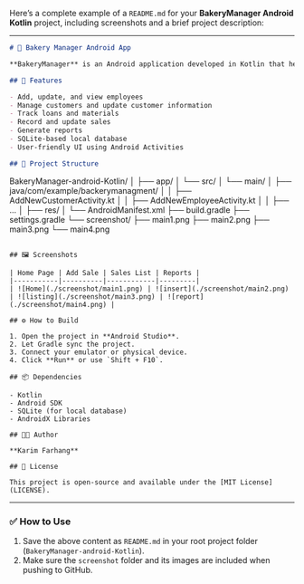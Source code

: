 Here’s a complete example of a `README.md` for your **BakeryManager Android Kotlin** project, including screenshots and a brief project description:

---

```markdown
# 🍞 Bakery Manager Android App

**BakeryManager** is an Android application developed in Kotlin that helps bakery businesses manage their materials, employees, sales, loans, and customers. The app offers an intuitive interface and local storage to manage the daily operations of a bakery efficiently.

## 📱 Features

- Add, update, and view employees
- Manage customers and update customer information
- Track loans and materials
- Record and update sales
- Generate reports
- SQLite-based local database
- User-friendly UI using Android Activities

## 🧱 Project Structure

```

BakeryManager-android-Kotlin/
│
├── app/
│   └── src/
│       └── main/
│           ├── java/com/example/backerymanagment/
│           │   ├── AddNewCustomerActivity.kt
│           │   ├── AddNewEmployeeActivity.kt
│           │   ├── ...
│           ├── res/
│           └── AndroidManifest.xml
├── build.gradle
├── settings.gradle
└── screenshot/
├── main1.png
├── main2.png
├── main3.png
└── main4.png

```

## 🖼️ Screenshots

| Home Page | Add Sale | Sales List | Reports |
|-----------|----------|------------|---------|
| ![Home](./screenshot/main1.png) | ![insert](./screenshot/main2.png) | ![listing](./screenshot/main3.png) | ![report](./screenshot/main4.png) |

## ⚙️ How to Build

1. Open the project in **Android Studio**.
2. Let Gradle sync the project.
3. Connect your emulator or physical device.
4. Click **Run** or use `Shift + F10`.

## 📦 Dependencies

- Kotlin
- Android SDK
- SQLite (for local database)
- AndroidX Libraries

## 👨‍💻 Author

**Karim Farhang**

## 📝 License

This project is open-source and available under the [MIT License](LICENSE).
```

---

### ✅ How to Use

1. Save the above content as `README.md` in your root project folder (`BakeryManager-android-Kotlin`).
2. Make sure the `screenshot` folder and its images are included when pushing to GitHub.

